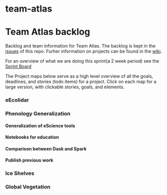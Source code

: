 # team-atlas

# Team Atlas backlog
Backlog and team information for Team Atlas. The backlog is kept in the [issues](https://github.com/NLeSC/team-atlas/issues) of this repo. Furher information on projects can be found in the [wiki](https://github.com/NLeSC/team-atlas/wiki).

For an overview of what we are doing this sprint(a 2 week period) see the [Sprint Board](https://github.com/NLeSC/team-atlas/projects/19)

The Project maps below serve as a high level overview of all the goals, deadlines, and stories (todo items) for a project. Click on each map for a large version, with clickable stories, goals, and elements.

### eEcolidar

### Phenology Generalization

#### Generalization of eScience tools
#### Notebooks for education
#### Comparison between Dask and Spark
#### Publish previous work 

### Ice Shelves

### Global Vegetation
